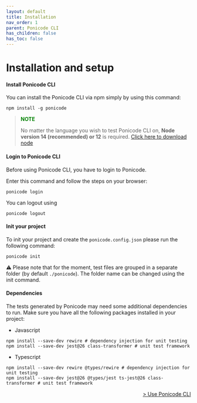 ```yaml
---
layout: default
title: Installation
nav_order: 1
parent: Ponicode CLI
has_children: false
has_toc: false
---
```


# Installation and setup

#### Install Ponicode CLI

You can install the Ponicode CLI via npm simply by using this command:

```
npm install -g ponicode
```

> **<span style="color:green">NOTE<span>**
>
> No matter the language you wish to test Ponicode CLI on, **Node version 14 (recommended) or 12** is required. [Click here to download node](https://nodejs.org/en/)

#### Login to Ponicode CLI

Before using Ponicode CLI, you have to login to Ponicode.

Enter this command and follow the steps on your browser:

```
ponicode login
```

You can logout using

```
ponicode logout
```

#### Init your project

To init your project and create the `ponicode.config.json` please run the following command:

```
ponicode init
```

:warning: Please note that for the moment, test files are grouped in a separate folder (by default `./ponicode`).
The folder name can be changed using the init command.

#### Dependencies

The tests generated by Ponicode may need some additional dependencies to run. Make sure you have all the following packages installed in your project:

- Javascript

```
npm install --save-dev rewire # dependency injection for unit testing
npm install --save-dev jest@26 class-transformer # unit test framework
```

- Typescript

```
npm install --save-dev rewire @types/rewire # dependency injection for unit testing
npm install --save-dev jest@26 @types/jest ts-jest@26 class-transformer # unit test framework
```

<div align="right">
    <a href="#/cli/how-to.md" >
        > Use Ponicode CLI
    </a>
</div>
